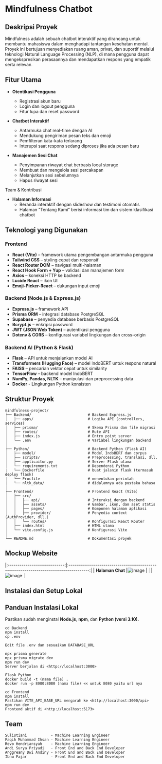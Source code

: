 # Mindfulness Chatbot

## Deskripsi Proyek

Mindfulness adalah sebuah chatbot interaktif yang dirancang untuk membantu mahasiswa dalam menghadapi tantangan kesehatan mental. Proyek ini bertujuan menyediakan ruang aman, privat, dan suportif melalui teknologi Natural Language Processing (NLP), di mana pengguna dapat mengekspresikan perasaannya dan mendapatkan respons yang empatik serta relevan.

## Fitur Utama

- **Otentikasi Pengguna**
  - Registrasi akun baru
  - Login dan logout pengguna
  - Fitur lupa dan reset password

- **Chatbot Interaktif**
  - Antarmuka chat real-time dengan AI
  - Mendukung pengiriman pesan teks dan emoji
  - Pemfilteran kata-kata terlarang
  - Interupsi saat respons sedang diproses jika ada pesan baru

- **Manajemen Sesi Chat**
  - Penyimpanan riwayat chat berbasis local storage
  - Membuat dan mengelola sesi percakapan
  - Melanjutkan sesi sebelumnya
  - Hapus riwayat sesi

Team & Kontribusi

- **Halaman Informasi**
  - Beranda interaktif dengan slideshow dan testimoni otomatis
  - Halaman "Tentang Kami" berisi informasi tim dan sistem klasifikasi chatbot

## Teknologi yang Digunakan

### Frontend

- **React (Vite)** – framework utama pengembangan antarmuka pengguna
- **Tailwind CSS** – styling cepat dan responsif
- **React Router DOM** – navigasi multi-halaman
- **React Hook Form + Yup** – validasi dan manajemen form
- **Axios** – koneksi HTTP ke backend
- **Lucide React** – ikon UI
- **Emoji-Picker-React** – dukungan input emoji

### Backend (Node.js & Express.js)

- **Express.js** – framework API
- **Prisma ORM** – integrasi database PostgreSQL
- **Supabase** – penyedia database berbasis PostgreSQL
- **Bcrypt.js** – enkripsi password
- **JWT (JSON Web Token)** – autentikasi pengguna
- **Dotenv & CORS** – konfigurasi variabel lingkungan dan cross-origin

### Backend AI (Python & Flask)

- **Flask** – API untuk menjalankan model AI
- **Transformers (Hugging Face)** – model IndoBERT untuk respons natural
- **FAISS** – pencarian vektor cepat untuk similarity
- **TensorFlow** – backend model IndoBERT
- **NumPy, Pandas, NLTK** – manipulasi dan preprocessing data
- **Docker** - Lingkungan Python konsisten

## Struktur Proyek

```
mindfulness-project/
├── Backend/                          # Backend Express.js
│   ├── apps/                         # Logika API (controllers, services)
│   ├── prisma/                       # Skema Prisma dan file migrasi
│   ├── routes/                       # Rute API
│   ├── index.js                      # Entry point server
│   └── .env                          # Variabel lingkungan backend
│
├── Python/                           # Backend Python (Flask AI)
│   ├── model/                        # Model IndoBERT dan corpus
│   ├── scripts/                      # Preprocessing, translasi, dll.
│   ├── applicaiton.py                # Server Flask utama
│   └── requirements.txt              # Dependensi Python
|   └── Dockerfile                    # buat jalanin flask (termasuk deploy flask)
|   └── Procfile                      # menentukan perintah
|   └── nltk_data/                    # didalamnya ada pustaka bahasa
│
├── Frontend/                         # Frontend React (Vite)
│   ├── src/
│   │   ├── api/                      # Interaksi dengan backend
│   │   ├── assets/                   # Gambar, ikon, dan aset statis
│   │   ├── pages/                    # Komponen halaman aplikasi
│   │   ├── provider/                 # Penyedia context (AuthProvider, dll.)
│   │   └── routes/                   # Konfigurasi React Router
│   ├── index.html                    # HTML utama
│   └── vite.config.js                # Konfigurasi Vite
│
└── README.md                         # Dokumentasi proyek
```

## Mockup Website
|:-----------------------------:|:----------------------------------------------------------------------------------------:|
|      **Halaman Chat**         |![image](https://github.com/user-attachments/assets/44cf3060-d7d2-4fd4-81dc-ae05a3e804e0) |
|                               |![image](https://github.com/user-attachments/assets/a303d845-dedf-4039-9a07-3ebded1e156e) |



## Instalasi dan Setup Lokal

## Panduan Instalasi Lokal

Pastikan sudah menginstal **Node.js**, **npm**, dan **Python (versi 3.10)**.

```
cd Backend
npm install
cp .env

Edit file .env dan sesuaikan DATABASE_URL

npx prisma generate
npx prisma migrate dev
npm run dev
Server berjalan di <http://localhost:3000>
```

```
Flask Python
docker build -t (nama file) .
docker run -p 8080:8080 (nama file) << untuk 8080 yaitu url nya

```

```
cd Frontend
npm install
Pastikan VITE_API_BASE_URL mengarah ke <http://localhost:3000/api>
npm run dev
Frontend aktif di <http://localhost:5173>
```

## Team

```
Sulistiani           - Machine Learning Engineer
Faqih Muhammad Ihsan - Machine Learning Engineer
Revo Hendriansyah    - Machine Learning Engineer
Andi Surya Priyadi   - Front End and Back End Developer
Anggreany Dwi Andiny - Front End and Back End Developer
Ibnu Fajar           - Front End and Back End Developer
```
